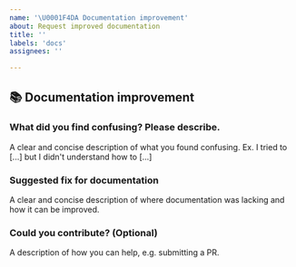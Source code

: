 ```yaml
---
name: '\U0001F4DA Documentation improvement'
about: Request improved documentation
title: ''
labels: 'docs'
assignees: ''

---
```


## 📚 Documentation improvement

### What did you find confusing? Please describe.
A clear and concise description of what you found confusing. Ex. I tried to
[...] but I didn't understand how to [...]

### Suggested fix for documentation
A clear and concise description of where documentation was lacking and how it
can be improved.

### Could you contribute? (Optional) 
A description of how you can help, e.g. submitting a PR.

